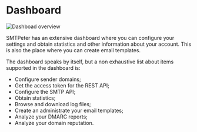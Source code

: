 # Dashboard

![Dashboad overview](Images/dashboardoverview.png)

SMTPeter has an extensive dashboard where you can configure your settings
and obtain statistics and other information about your account. This is
also the place where you can create email templates.

The dashboard speaks by itself, but a non exhaustive list about items
supported in the dashboard is:

* Configure sender domains;
* Get the access token for the REST API;
* Configure the SMTP API;
* Obtain statistics;
* Browse and download log files;
* Create an administrate your email templates;
* Analyze your DMARC reports;
* Analyze your domain reputation.
